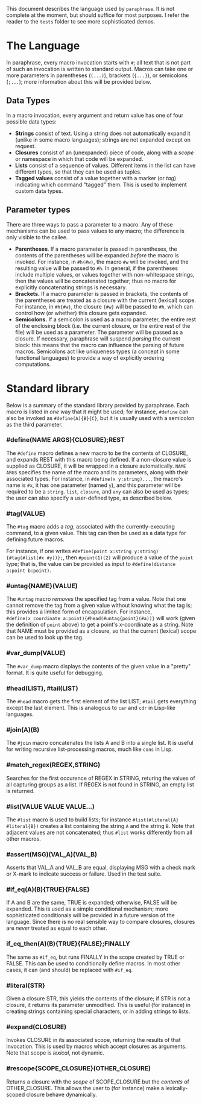 
This document describes the language used by `paraphrase`. It is not complete at the moment,
but should suffice for most purposes. I refer the reader to the `tests` folder to see
more sophisticated demos.

# The Language

In paraphrase, every macro invocation starts with `#`; all text that is not part of such an invocation
is written to standard output. Macros can take one or more parameters in parentheses (`(...)`), 
brackets (`{...}`), or semicolons (`;...`); more information about this will be provided below.

## Data Types

In a macro invocation, every argument and return value has one of four possible data types:

* **Strings** consist of text. Using a string does not automatically expand it (unlike in some macro
  languages); strings are not expanded except on request.
* **Closures** consist of an (unexpanded) piece of code, along with a *scope* or namespace in which
  that code will be expanded.
* **Lists** consist of a sequence of values. Different items in the list can have different types,
  so that they can be used as tuples.
* **Tagged values** consist of a value together with a marker (or *tag*) indicating which command
  "tagged" them. This is used to implement custom data types.

## Parameter types

There are three ways to pass a parameter to a macro. Any of these mechanisms can be used to pass
values to any macro; the difference is only visible to the callee.

* **Parentheses**. If a macro parameter is passed in parentheses, the contents of the parentheses
  will be expanded *before* the macro is invoked. For instance, in `#h(#w)`, the macro `#w` will
  be invoked, and the resulting value will be passed to `#h`. In general, if the parentheses
  include multiple values, or values together with non-whitespace strings, then the values will
  be concatenated together; thus no macro for explicitly concatenating strings is necessary.
* **Brackets.** If a macro parameter is passed in brackets, the contents of the parentheses
  are treated as a closure with the current (lexical) scope. For instance, in `#h{#w}`, 
  the closure `{#w}` will be passed to `#h`, which can control how (or whether) this closure
  gets expanded.
* **Semicolons.** If a semicolon is used as a macro parameter, the entire rest of the enclosing
  block (i.e. the current closure, or the entire rest of the file) will be used as a parameter.
  The parameter will be passed as a closure. If necessary, paraphrase will suspend *parsing*
  the current block: this means that the macro can influence the parsing of future macros.
  Semicolons act like uniqueness types (a concept in some functional languages) to provide
  a way of explicitly ordering computations.

# Standard library

Below is a summary of the standard library provided by paraphrase. Each macro is listed
in *one* way that it might be used; for instance, `#define` can also be invoked as 
`#define(A){B}{C}`, but it is usually used with a semicolon as the third parameter.

### #define(NAME ARGS){CLOSURE};REST

The `#define` macro defines a new macro to be the contents of CLOSURE, and expands REST
with this macro being defined. If a non-closure value is supplied as CLOSURE,
it will be wrapped in a closure automatically.
`NAME ARGS` specifies the name of the macro and its parameters, along with their associated
types. For instance, in `#define(x y:string)...`, the macro's name is `#x`, it has one parameter
(named `y`), and this parameter will be required to be a `string`. `list`, `closure`, and `any` can also
be used as types; the user can also specify a user-defined type, as described below.

### #tag(VALUE)

The `#tag` macro adds a *tag*, associated with the currently-executing command, to a given value.
This tag can then be used as a data type for defining future macros.

For instance, if one writes `#define(point x:string y:string){#tag(#list(#x #y))};`, then
`#point(1)(2)` will produce a value of the `point` type; that is, the value
can be provided as input to `#define(distance a:point b:point)`.

### #untag{NAME}(VALUE)

The `#untag` macro *removes* the specified tag from a value. Note that one cannot remove the tag
from a given value without knowing what the tag is; this provides a limited form of encapsulation.
For instance, `#define(x_coordinate a:point){#head(#untag{point}(#a))}` will work (given the definition
of `point` above) to get a point's x-coordinate as a string.
Note that NAME must be provided as a closure, so that the current (lexical) scope can be used to look up the tag.

### #var_dump(VALUE)

The `#var_dump` macro displays the contents of the given value in a "pretty" format.
It is quite useful for debugging.

### #head(LIST), #tail(LIST)

The `#head` macro gets the first element of the list LIST; `#tail` gets everything except the last element.
This is analogous to `car` and `cdr` in Lisp-like languages.

### #join(A)(B)

The `#join` macro concatenates the lists A and B into a single list. It is useful for
writing recursive list-processing macros, much like `cons` in Lisp.

### #match_regex(REGEX,STRING)

Searches for the first occurence of REGEX in STRING, returing the values of all capturing groups
as a list. If REGEX is not found in STRING, an empty list is returned.

### #list(VALUE VALUE VALUE...)

The `#list` macro is used to build lists; for instance `#list(#literal{A} #literal{B})` creates a
list containing the string `A` and the string `B`. Note that adjacent values are not concatenated;
thus `#list` works differently from all other macros.

### #assert(MSG)(VAL_A)(VAL_B)

Asserts that VAL_A and VAL_B are equal, displaying MSG with a check mark or X-mark to indicate
success or failure. Used in the test suite.


### #if_eq(A)(B){TRUE}{FALSE}

If A and B are the same, TRUE is expanded; otherwise, FALSE will be expanded.
This is used as a simple conditional mechanism; more sophisticated conditionals will be provided
in a future version of the language. Since there is no real sensible way to compare closures,
closures are *never* treated as equal to each other.

### if_eq_then(A)(B){TRUE}{FALSE};FINALLY

The same as `#if_eq`, but runs FINALLY in the scope created by TRUE or FALSE. This can be used
to conditionally define macros. In most other cases, it can (and should) be replaced with `#if_eq`.

### #literal{STR}

Given a closure STR, this yields the contents of the closure; if STR is not a closure, it
returns its parameter unmodified. This is useful (for instance) in creating strings containing
special characters, or in adding strings to lists.


### #expand(CLOSURE)

Invokes CLOSURE in its associated scope, returning the results of that invocation.
This is used by macros which accept closures as arguments. Note that scope is *lexical*, not dynamic.

### #rescope{SCOPE_CLOSURE}(OTHER_CLOSURE)

Returns a closure with the *scope* of SCOPE_CLOSURE but the *contents* of OTHER_CLOSURE.
This allows the user to (for instance) make a lexically-scoped closure behave dynamically.



